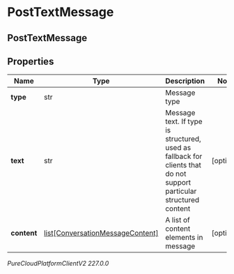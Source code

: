 # PostTextMessage

## PostTextMessage

## Properties

|Name | Type | Description | Notes|
|------------ | ------------- | ------------- | -------------|
| **type** | str | Message type | |
| **text** | str | Message text. If type is structured, used as fallback for clients that do not support particular structured content | [optional] |
| **content** | [list[ConversationMessageContent]](ConversationMessageContent) | A list of content elements in message | [optional] |



_PureCloudPlatformClientV2 227.0.0_
